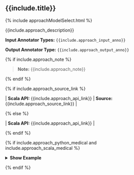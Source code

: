 
<div class="tabs-box" markdown="1">

## {{include.title}}

{% include approachModelSelect.html %}

<div class="h3-box approach-content" markdown="1">

{{include.approach_description}}

**Input Annotator Types:** `{{include.approach_input_anno}}`

**Output Annotator Type:** `{{include.approach_output_anno}}`

{% if include.approach_note %}

> **Note:** {{include.approach_note}}

{% endif %}

{% if include.approach_source_link %}

| **Scala API:** {{include.approach_api_link}} | **Source:** {{include.approach_source_link}} |

{% else %}

| **Scala API:** {{include.approach_api_link}} |

{% endif %}


{% if include.approach_python_medical and include.approach_scala_medical %}

<details>

<summary class="button"><b>Show Example</b></summary>

<div class="tabs-box" markdown="1">

{% include programmingLanguageSelectScalaPython.html %}

<div class="tabs-box-medic-inner tabs-wrapper highlighter-rouge language-python active" markdown="1">

{% include programmingLanguageSelectScalaPythonMFL.html %}

<div class="tabs-box-medic-inner-second highlighter-rouge language-medical active" markdown="1">

```python
{{include.approach_python_medical}}
```

</div>

<div class="tabs-box-medic-inner-second highlighter-rouge language-finance" markdown="1">

```python
{{include.approach_python_finance}}
```

</div>

<div class="tabs-box-medic-inner-second highlighter-rouge language-legal" markdown="1">

```python
{{include.approach_python_legal}}
```

</div>

</div>
<div class="tabs-box-medic-inner tabs-wrapper highlighter-rouge language-scala" markdown="1">

{% include programmingLanguageSelectScalaPythonMFL.html %}

<div class="tabs-box-medic-inner-second highlighter-rouge language-medical active" markdown="1">

```scala
{{include.approach_scala_medical}}
```

</div>

<div class="tabs-box-medic-inner-second highlighter-rouge language-finance" markdown="1">

```scala
{{include.approach_scala_finance}}
```

</div>

<div class="tabs-box-medic-inner-second highlighter-rouge language-legal" markdown="1">

```scala
{{include.approach_scala_legal}}
```

</div>

</div>

</div>

</details>

{% endif %}

</div>

<div class="h3-box model-content" markdown="1" style="display: none;">

{{include.model_description}}

**Input Annotator Types:** `{{include.model_input_anno}}`

**Output Annotator Type:** `{{include.model_output_anno}}`

{% if include.model_note %}

> **Note:** {{include.model_note}}

{% endif %}

{% if include.model_source_link %}

| **Scala API:** {{include.model_api_link}} | **Source:** {{include.model_source_link}} |

{% else %}

| **Scala API:** {{include.model_api_link}} |

{% endif %}


{% if include.model_python_medical and include.model_scala_medical %}

<details>

<summary class="button"><b>Show Example</b></summary>

<div class="tabs-box" markdown="1">

{% include programmingLanguageSelectScalaPython.html %}

<div class="tabs-box-medic-inner tabs-wrapper highlighter-rouge language-python active" markdown="1">

{% include programmingLanguageSelectScalaPythonMFL.html %}


<div class="tabs-box-medic-inner-second highlighter-rouge language-medical active" markdown="1">

```python
{{include.model_python_medical}}
```

</div>
<div class="tabs-box-medic-inner-second highlighter-rouge language-finance" markdown="1">

```python
{{include.model_python_finance}}
```

</div>
<div class="tabs-box-medic-inner-second highlighter-rouge language-legal" markdown="1">

```python
{{include.model_python_legal}}
```

</div>

</div>
<div class="tabs-box-medic-inner tabs-wrapper highlighter-rouge language-scala" markdown="1">

{% include programmingLanguageSelectScalaPythonMFL.html %}

<div class="tabs-box-medic-inner-second highlighter-rouge language-medical active" markdown="1">

```scala
{{include.model_scala_medical}}
```

</div>
<div class="tabs-box-medic-inner-second highlighter-rouge language-finance" markdown="1">

```scala
{{include.model_scala_finance}}
```

</div>
<div class="tabs-box-medic-inner-second highlighter-rouge language-legal" markdown="1">

```scala
{{include.model_scala_legal}}
```

</div>

</div>

</div>

</details>

{% endif %}

</div>

</div>
